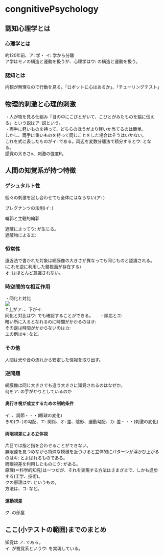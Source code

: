 # congnitivePsychology

## 認知心理学とは

### 心理学とは

約120年前、ア: <!-- hole 物理 --> 学・ イ: <!-- hole 哲 --> 学から分離  
ア学はモノの構造と運動を扱うが、心理学はウ: <!-- hole ココロ --> の構造と運動を扱う。  

### 認知とは

内観が無理なので行動を見る。「ロボットに心はあるか」、「チューリングテスト」

## 物理的刺激と心理的刺激

・人が物を見る仕組み「目の中にこびとがいて、こびとがみたものを脳に伝える」という説はア: <!-- hole ホモンクルス --> 説という。  
・両手に軽いものを持って、どちらのほうがより軽いか当てるのは簡単。  
しかし、両手に重いものを持って同じことをした場合はそうはいかない。  
これを式に表したものがイ: <!-- hole ΔW=kW --> である。両辺を変数分離法で積分するとウ: <!-- hole γ∝logR --> となる。  
感覚の大きさγ、刺激の強度R。  


## 人間の知覚系が持つ特徴

### ゲシュタルト性

個々の刺激を足し合わせても全体にはならない(ア: <!-- hole 全体は部分の総和ではない --> )  

プレグナンツの法則(イ: <!-- hole まとまりをもって知覚される傾向 --> )  

輪郭と主観的輪郭

遮蔽によってウ: <!-- hole 非固有輪郭 --> が生じる。  
遮蔽物によるエ: <!-- hole グルーピングと補間 -->  

### 恒常性

遠近法で書かれた対象は網膜像の大きさが異なっても同じものと認識される。(これを逆に利用した錯視画が存在する)  
オ: <!-- hole サッカード(眼球飛越運動) --> はほとんど意識されない。  

### 時空間的な相互作用

・同化と対比  
![](http://cdn-ak.f.st-hatena.com/images/fotolife/i/it_is_fine/20141126/20141126225818.jpg)  
↑上がア: <!-- hole 同化 --> 、下がイ: <!-- hole 対比 -->   
同化と対比はウ: <!-- hole マッハバンド --> でも確認することができる。 　
・順応とエ: <!-- hole 残効 -->   
暗い所に入るとなれるのに時間がかかるのはオ: <!-- hole 暗順応 -->   
その逆は時間がかからないのはカ: <!-- hole 明順応 -->   
エの例はキ: <!-- hole 滝を見続けた後上への運動が知覚されること、タイヤの内側が逆に回って見えること --> など。

### その他

人間は光や音の流れから安定した情報を取り出す。

### 逆問題

網膜像は同じ大きさでも違う大きさに知覚されるのはなぜか。  
何をア: <!-- hole 奥行き --> の手がかりとしているのか  

#### 奥行き視が成立するための制約条件 

イ: <!-- hole 輻輳(ふくそう) --> 、調節・・・(眼球の変化)  
きめ(ウ: <!-- hole 肌理 --> )の勾配、エ: <!-- hole 遮蔽 --> 関係、オ: <!-- hole 両眼視 --> 差、陰影、運動勾配、カ: <!-- hole 運動視 --> 差・・・(刺激の変化)  

#### 両眼視差による立体視

片目では指と指を合わせることができない。  
無限遠を見つめながら特殊な模様を近づけると立体的にパターンが浮かび上がるのはキ: <!-- hole ランダムドット・ステレオグラム --> とよばれるものである。  
両眼視差を利用したものにク: <!-- hole 3Dディスプレイ --> がある。  
原理(＝科学的知見)は一つだが、それを実現する方法はさまざまで、しかも進歩する(工学、技術)。  
クの原理はケ: <!-- hole 右目用の映像を右目だけに、左目用の映像を左目だけに届ける --> というもの。  
方法は、コ: <!-- hole アナフリフ方式、フレームシーケンシャル方式 --> など。


#### 運動視差

ク: <!-- hole エイムス --> の部屋

## ここ(小テストの範囲)までのまとめ

知覚は ア: <!-- hole 問題解決過程 --> である。  
イ: <!-- hole ニューラルネットワーク --> が視覚系というウ: <!-- hole モジュール --> を実現している。
